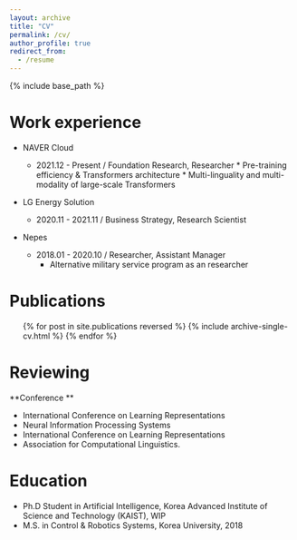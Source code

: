 ```yaml
---
layout: archive
title: "CV"
permalink: /cv/
author_profile: true
redirect_from:
  - /resume
---
```


{% include base_path %}

Work experience
======
* NAVER Cloud 
  * 2021.12 - Present / Foundation Research, Researcher
        * Pre-training efficiency & Transformers architecture
        * Multi-linguality and multi-modality of large-scale Transformers
* LG Energy Solution 
  * 2020.11 - 2021.11 / Business Strategy, Research Scientist

* Nepes
  * 2018.01 - 2020.10 / Researcher, Assistant Manager
       * Alternative military service program as an researcher  

Publications
======
  <ul>{% for post in site.publications reversed %}
    {% include archive-single-cv.html %}
  {% endfor %}</ul>


Reviewing
======
**Conference **
* International Conference on Learning Representations
* Neural Information Processing Systems
* International Conference on Learning Representations
* Association for Computational Linguistics. 

Education
======
* Ph.D Student in Artificial Intelligence, Korea Advanced Institute of Science and Technology (KAIST), WIP
* M.S. in Control & Robotics Systems, Korea University, 2018

